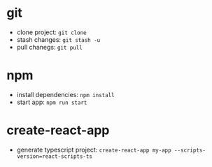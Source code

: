 git
====
- clone project: `git clone`
- stash changes: `git stash -u`
- pull chanegs: `git pull`

npm
=====
- install dependencies: `npm install`
- start app: `npm run start`

create-react-app
================
- generate typescript project: `create-react-app my-app --scripts-version=react-scripts-ts`